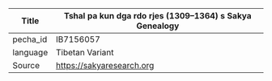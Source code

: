 |Title | Tshal pa kun dga rdo rjes (1309–1364) s Sakya Genealogy 
| --- | --- 
|pecha_id | IB7156057
|language | Tibetan Variant
|Source | https://sakyaresearch.org